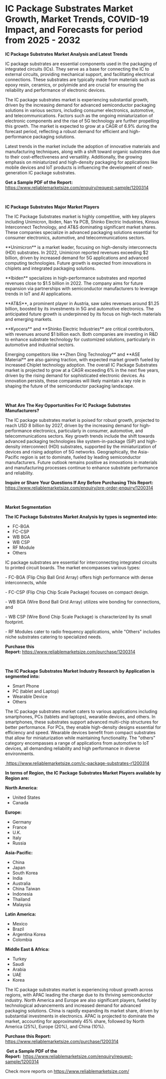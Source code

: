 <p><h1>IC Package Substrates Market Growth, Market Trends, COVID-19 Impact, and Forecasts for period from 2025 - 2032</h1></p><p><strong>IC Package Substrates Market Analysis and Latest Trends</strong></p>
<p><p>IC package substrates are essential components used in the packaging of integrated circuits (ICs). They serve as a base for connecting the IC to external circuits, providing mechanical support, and facilitating electrical connections. These substrates are typically made from materials such as epoxy resin, ceramics, or polyimide and are crucial for ensuring the reliability and performance of electronic devices.</p><p>The IC package substrates market is experiencing substantial growth, driven by the increasing demand for advanced semiconductor packaging solutions in various sectors, including consumer electronics, automotive, and telecommunications. Factors such as the ongoing miniaturization of electronic components and the rise of 5G technology are further propelling this growth. The market is expected to grow at a CAGR of 6.9% during the forecast period, reflecting a robust demand for efficient and high-performance packaging solutions.</p><p>Latest trends in the market include the adoption of innovative materials and manufacturing techniques, along with a shift toward organic substrates due to their cost-effectiveness and versatility. Additionally, the growing emphasis on miniaturized and high-density packaging for applications like mobile devices and IoT products is influencing the development of next-generation IC package substrates.</p></p>
<p><strong>Get a Sample PDF of the Report:&nbsp;</strong> <a href="https://www.reliablemarketsize.com/enquiry/request-sample/1200314?utm_campaign=2317&utm_medium=2&utm_source=Github&utm_content=ia&utm_term=06042025&utm_id=ic-package-substrates">https://www.reliablemarketsize.com/enquiry/request-sample/1200314</a></p>
<p>&nbsp;</p>
<p><strong>IC Package Substrates Major Market Players</strong></p>
<p><p>The IC Package Substrates market is highly competitive, with key players including Unimicron, Ibiden, Nan Ya PCB, Shinko Electric Industries, Kinsus Interconnect Technology, and AT&S dominating significant market shares. These companies specialize in advanced packaging solutions essential for consumer electronics, automotive, and telecommunications sectors.</p><p>**Unimicron** is a market leader, focusing on high-density interconnects (HDI) substrates. In 2022, Unimicron reported revenues exceeding $2 billion, driven by increased demand for 5G applications and advanced computing technologies. Future growth is expected from innovations in chiplets and integrated packaging solutions.</p><p>**Ibiden** specializes in high-performance substrates and reported revenues close to $1.5 billion in 2022. The company aims for future expansion via partnerships with semiconductor manufacturers to leverage trends in IoT and AI applications.</p><p>**AT&S**, a prominent player in Austria, saw sales revenues around $1.25 billion, boosted by its investments in 5G and automotive electronics. The anticipated future growth is underpinned by its focus on high-tech materials and emerging markets.</p><p>**Kyocera** and **Shinko Electric Industries** are critical contributors, with revenues around $1 billion each. Both companies are investing in R&D to enhance substrate technology for customized solutions, particularly in automotive and industrial sectors.</p><p>Emerging competitors like **Zhen Ding Technology** and **ASE Material** are also gaining traction, with expected market growth fueled by increased Chiplet technology adoption. The overall IC Package Substrates market is projected to grow at a CAGR exceeding 6% in the next five years, driven by the rising demand for sophisticated electronic devices. As innovation persists, these companies will likely maintain a key role in shaping the future of the semiconductor packaging landscape.</p></p>
<p>&nbsp;</p>
<p><strong>What Are The Key Opportunities For IC Package Substrates Manufacturers?</strong></p>
<p><p>The IC package substrates market is poised for robust growth, projected to reach USD 8 billion by 2027, driven by the increasing demand for high-performance electronics, particularly in consumer, automotive, and telecommunications sectors. Key growth trends include the shift towards advanced packaging technologies like system-in-package (SiP) and high-density interconnect (HDI) substrates, supported by the miniaturization of devices and rising adoption of 5G networks. Geographically, the Asia-Pacific region is set to dominate, fueled by leading semiconductor manufacturers. Future outlook remains positive as innovations in materials and manufacturing processes continue to enhance substrate performance and reliability.</p></p>
<p><strong>Inquire or Share Your Questions If Any Before Purchasing This Report:</strong> <a href="https://www.reliablemarketsize.com/enquiry/pre-order-enquiry/1200314?utm_campaign=2317&utm_medium=2&utm_source=Github&utm_content=ia&utm_term=06042025&utm_id=ic-package-substrates">https://www.reliablemarketsize.com/enquiry/pre-order-enquiry/1200314</a></p>
<p>&nbsp;</p>
<p><strong>Market Segmentation</strong></p>
<p><strong>The IC Package Substrates Market Analysis by types is segmented into:</strong></p>
<p><ul><li>FC-BGA</li><li>FC-CSP</li><li>WB BGA</li><li>WB CSP</li><li>RF Module</li><li>Others</li></ul></p>
<p><p>IC package substrates are essential for interconnecting integrated circuits to printed circuit boards. The market encompasses various types: </p><p>- FC-BGA (Flip Chip Ball Grid Array) offers high performance with dense interconnects, while </p><p>- FC-CSP (Flip Chip Chip Scale Package) focuses on compact design. </p><p>- WB BGA (Wire Bond Ball Grid Array) utilizes wire bonding for connections, and </p><p>- WB CSP (Wire Bond Chip Scale Package) is characterized by its small footprint. </p><p>- RF Modules cater to radio frequency applications, while "Others" includes niche substrates catering to specialized needs.</p></p>
<p><strong>Purchase this Report:&nbsp;</strong><a href="https://www.reliablemarketsize.com/purchase/1200314?utm_campaign=2317&utm_medium=2&utm_source=Github&utm_content=ia&utm_term=06042025&utm_id=ic-package-substrates">https://www.reliablemarketsize.com/purchase/1200314</a></p>
<p>&nbsp;</p>
<p><strong>The IC Package Substrates Market Industry Research by Application is segmented into:</strong></p>
<p><ul><li>Smart Phone</li><li>PC (tablet and Laptop)</li><li>Wearable Device</li><li>Others</li></ul></p>
<p><p>The IC package substrates market caters to various applications including smartphones, PCs (tablets and laptops), wearable devices, and others. In smartphones, these substrates support advanced multi-chip structures for better performance. For PCs, they enable high-density designs essential for efficiency and speed. Wearable devices benefit from compact substrates that allow for miniaturization while maintaining functionality. The "others" category encompasses a range of applications from automotive to IoT devices, all demanding reliability and high performance in diverse environments.</p></p>
<p><a href="https://www.reliablemarketsize.com/ic-package-substrates-r1200314?utm_campaign=2317&utm_medium=2&utm_source=Github&utm_content=ia&utm_term=06042025&utm_id=ic-package-substrates">&nbsp;https://www.reliablemarketsize.com/ic-package-substrates-r1200314</a></p>
<p><strong>In terms of Region, the IC Package Substrates Market Players available by Region are:</strong></p>
<p>
    <p> <strong> North America: </strong>
        <ul>
            <li>United States</li>
            <li>Canada</li>
        </ul>
        </p> 
    <p> <strong> Europe: </strong>
        <ul>
            <li>Germany</li>
            <li>France</li>
            <li>U.K.</li>
            <li>Italy</li>
            <li>Russia</li>
        </ul>
        </p> 
    <p> <strong> Asia-Pacific: </strong>
        <ul>
            <li>China</li>
            <li>Japan</li>
            <li>South Korea</li>
            <li>India</li>
            <li>Australia</li>
            <li>China Taiwan</li>
            <li>Indonesia</li>
            <li>Thailand</li>
            <li>Malaysia</li>
        </ul>
        </p> 
    <p> <strong> Latin America: </strong>
        <ul>
            <li>Mexico</li>
            <li>Brazil</li>
            <li>Argentina Korea</li>
            <li>Colombia</li>
        </ul>
        </p> 
    <p> <strong> Middle East & Africa: </strong>
        <ul>
            <li>Turkey</li>
            <li>Saudi</li>
            <li>Arabia</li>
            <li>UAE</li>
            <li>Korea</li>
        </ul>
    </p>
    </p>
<p><p>The IC package substrates market is experiencing robust growth across regions, with APAC leading the charge due to its thriving semiconductor industry. North America and Europe are also significant players, fueled by technological advancements and increased demand for advanced packaging solutions. China is rapidly expanding its market share, driven by substantial investments in electronics. APAC is projected to dominate the market, accounting for approximately 45% share, followed by North America (25%), Europe (20%), and China (10%).</p></p>
<p><strong>Purchase this Report: </strong><a href="https://www.reliablemarketsize.com/purchase/1200314?utm_campaign=2317&utm_medium=2&utm_source=Github&utm_content=ia&utm_term=06042025&utm_id=ic-package-substrates">https://www.reliablemarketsize.com/purchase/1200314</a></p>
<p>&nbsp;<strong>Get a Sample PDF of the Report:&nbsp;&nbsp;</strong><a href="https://www.reliablemarketsize.com/enquiry/request-sample/1200314?utm_campaign=2317&utm_medium=2&utm_source=Github&utm_content=ia&utm_term=06042025&utm_id=ic-package-substrates">https://www.reliablemarketsize.com/enquiry/request-sample/1200314</a></p>
<p><strong></strong></p>
<p>Check more reports on <a href="https://www.reliablemarketsize.com/?utm_campaign=2317&utm_medium=2&utm_source=Github&utm_content=ia&utm_term=06042025&utm_id=ic-package-substrates">https://www.reliablemarketsize.com/</a></p>